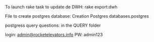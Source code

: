 To launch rake task to update de DWH: rake export:dwh

File to create postgres database: Creation Postgres databases.postgres

postgress query questions: in the QUERY folder

login: admin@rocketelevators.info PW: admin123
